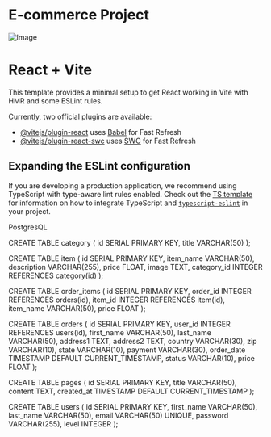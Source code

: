 # E-commerce Project

![Image](https://github.com/user-attachments/assets/aa8dd01b-d3cb-4527-a254-f86556097268)

# React + Vite

This template provides a minimal setup to get React working in Vite with HMR and some ESLint rules.

Currently, two official plugins are available:

- [@vitejs/plugin-react](https://github.com/vitejs/vite-plugin-react/blob/main/packages/plugin-react) uses [Babel](https://babeljs.io/) for Fast Refresh
- [@vitejs/plugin-react-swc](https://github.com/vitejs/vite-plugin-react/blob/main/packages/plugin-react-swc) uses [SWC](https://swc.rs/) for Fast Refresh

## Expanding the ESLint configuration

If you are developing a production application, we recommend using TypeScript with type-aware lint rules enabled. Check out the [TS template](https://github.com/vitejs/vite/tree/main/packages/create-vite/template-react-ts) for information on how to integrate TypeScript and [`typescript-eslint`](https://typescript-eslint.io) in your project.

PostgresQL

CREATE TABLE category (
id SERIAL PRIMARY KEY,
title VARCHAR(50)
);

CREATE TABLE item (
id SERIAL PRIMARY KEY,
item_name VARCHAR(50),
description VARCHAR(255),
price FLOAT,
image TEXT,
category_id INTEGER REFERENCES category(id)
);

CREATE TABLE order_items (
id SERIAL PRIMARY KEY,
order_id INTEGER REFERENCES orders(id),
item_id INTEGER REFERENCES item(id),
item_name VARCHAR(50),
price FLOAT
);

CREATE TABLE orders (
id SERIAL PRIMARY KEY,
user_id INTEGER REFERENCES users(id),
first_name VARCHAR(50),
last_name VARCHAR(50),
address1 TEXT,
address2 TEXT,
country VARCHAR(30),
zip VARCHAR(10),
state VARCHAR(10),
payment VARCHAR(30),
order_date TIMESTAMP DEFAULT CURRENT_TIMESTAMP,
status VARCHAR(10),
price FLOAT
);

CREATE TABLE pages (
id SERIAL PRIMARY KEY,
title VARCHAR(50),
content TEXT,
created_at TIMESTAMP DEFAULT CURRENT_TIMESTAMP
);

CREATE TABLE users (
id SERIAL PRIMARY KEY,
first_name VARCHAR(50),
last_name VARCHAR(50),
email VARCHAR(50) UNIQUE,
password VARCHAR(255),
level INTEGER
);
